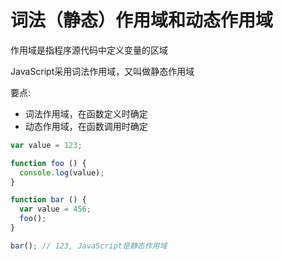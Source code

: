 # 词法（静态）作用域和动态作用域

作用域是指程序源代码中定义变量的区域

JavaScript采用词法作用域，又叫做静态作用域

要点:

* 词法作用域，在函数定义时确定
* 动态作用域，在函数调用时确定

```javascript
var value = 123;

function foo () {
  console.log(value);
}

function bar () {
  var value = 456;
  foo();
}

bar(); // 123, JavaScript是静态作用域
```